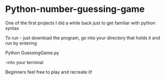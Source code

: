 # Python-number-guessing-game
One of the first projects I did a while back just to get familiar with python syntax

To run -  just download the program, go into your directory that holds it and run by entering

Python GuessingGame.py

-into your terminal

Beginners feel free to play and recreate it!
